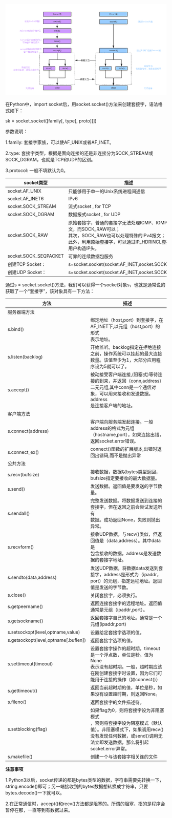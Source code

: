 ![](res/socket.png)

在Python中，import socket后，用socket.socket()方法来创建套接字，语法格式如下：

sk = socket.socket([family[, type[, proto]]])

参数说明：

1.family: 套接字家族，可以使AF_UNIX或者AF_INET。

2.type: 套接字类型，根据是面向连接的还是非连接分为SOCK_STREAM或SOCK_DGRAM，也就是TCP和UDP的区别。

3.protocol: 一般不填默认为0。

|  socket类型   | 描述  |
|  ----  | ----  |
| socket.AF_UNIX  | 只能够用于单一的Unix系统进程间通信 |
| socket.AF_INET6 | IPv6 |
|socket.SOCK_STREAM	|流式socket , for TCP|
|socket.SOCK_DGRAM  |数据报式socket , for UDP|
|socket.SOCK_RAW	|原始套接字，普通的套接字无法处理ICMP、IGMP等网络报文，而SOCK_RAW可以；<br>其次，SOCK_RAW也可以处理特殊的IPv4报文；<br>此外，利用原始套接字，可以通过IP_HDRINCL套接字选项由用户构造IP头。|
|socket.SOCK_SEQPACKET	|可靠的连续数据包服务|
|创建TCP Socket：	|s=socket.socket(socket.AF_INET,socket.SOCK_STREAM)|
|创建UDP Socket：	|s=socket.socket(socket.AF_INET,socket.SOCK_DGRAM)|

通过s = socket.socket()方法，我们可以获得一个socket对象s，也就是通常说的获取了一个“套接字”，该对象具有一下方法：

|方法	| 描述  |
|  ----  | ----  |
|服务器端方法|	
|s.bind()	|绑定地址（host,port）到套接字，在AF_INET下,以元组（host,port）的形式<br>表示地址。|
|s.listen(backlog)	|开始监听。backlog指定在拒绝连接之前，操作系统可以挂起的最大连接<br>数量。该值至少为1，大部分应用程序设为5就可以了。|
|s.accept()	|被动接受客户端连接,(阻塞式)等待连接的到来，并返回（conn,address）<br>二元元组,其中conn是一个通信对象，可以用来接收和发送数据。address<br>是连接客户端的地址。|
|客户端方法	|
|s.connect(address)	|客户端向服务端发起连接。一般address的格式为元组<br>（hostname,port），如果连接出错，返回socket.error错误。|
|s.connect_ex()	|connect()函数的扩展版本,出错时返回出错码,而不是抛出异常|
|公共方法|	
|s.recv(bufsize)	|接收数据，数据以bytes类型返回，bufsize指定要接收的最大数据量。|
|s.send()	|发送数据。返回值是要发送的字节数量。|
|s.sendall()	|完整发送数据。将数据发送到连接的套接字，但在返回之前会尝试发送所有<br>数据。成功返回None，失败则抛出异常。|
|s.recvform()	|接收UDP数据，与recv()类似，但返回值是（data,address）。其中data是<br>包含接收的数据，address是发送数据的套接字地址。|
|s.sendto(data,address)	|发送UDP数据，将数据data发送到套接字，address是形式为（ipaddr，<br>port）的元组，指定远程地址。返回值是发送的字节数。|
|s.close()	|关闭套接字，必须执行。|
|s.getpeername()	|返回连接套接字的远程地址。返回值通常是元组（ipaddr,port）。|
|s.getsockname()	|返回套接字自己的地址。通常是一个元组(ipaddr,port)|
|s.setsockopt(level,optname,value)	|设置给定套接字选项的值。|
|s.getsockopt(level,optname[.buflen])	|返回套接字选项的值。|
|s.settimeout(timeout)	|设置套接字操作的超时期，timeout是一个浮点数，单位是秒。值为None<br>表示没有超时期。一般，超时期应该在刚创建套接字时设置，因为它们可<br>能用于连接的操作（如connect()）|
|s.gettimeout()	|返回当前超时期的值，单位是秒，如果没有设置超时期，则返回None。|
|s.fileno()	|返回套接字的文件描述符。|
|s.setblocking(flag)	|如果flag为0，则将套接字设为非阻塞模式<br>，否则将套接字设为阻塞模式（默认值）。非阻塞模式下，如果调用recv()<br>没有发现任何数据，或send()调用无法立即发送数据，那么将引起socket.error异常。|
|s.makefile()	|创建一个与该套接字相关连的文件|

**注意事项**

1.Python3以后，socket传递的都是bytes类型的数据，字符串需要先转换一下，string.encode()即可；另一端接收到的bytes数据想转换成字符串，只要bytes.decode()一下就可以。

2.在正常通信时，accept()和recv()方法都是阻塞的。所谓的阻塞，指的是程序会暂停在那，一直等到有数据过来。

